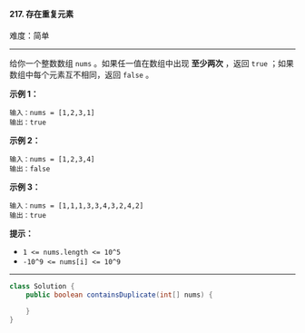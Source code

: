 #### 217. 存在重复元素

难度：简单

---

给你一个整数数组 `nums` 。如果任一值在数组中出现  **至少两次**  ，返回 `true` ；如果数组中每个元素互不相同，返回 `false` 。

**示例 1：**

```
输入：nums = [1,2,3,1]
输出：true
```

**示例 2：**

```
输入：nums = [1,2,3,4]
输出：false
```

**示例 3：**

```
输入：nums = [1,1,1,3,3,4,3,2,4,2]
输出：true
```

**提示：**

* `1 <= nums.length <= 10^5`
* `-10^9 <= nums[i] <= 10^9`

---

```Java
class Solution {
    public boolean containsDuplicate(int[] nums) {

    }
}
```